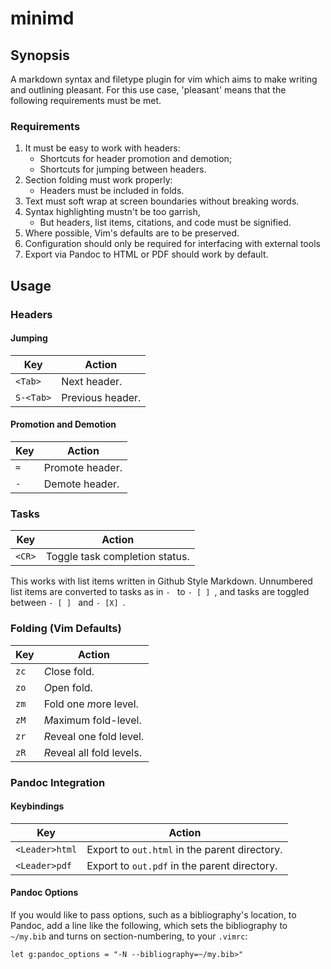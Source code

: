 minimd
=======

Synopsis
---------
A markdown syntax and filetype plugin for vim which aims to make writing and outlining pleasant.  For this use case, 'pleasant' means that the following requirements must be met.

### Requirements
1. It must be easy to work with headers:
    - Shortcuts for header promotion and demotion;
    - Shortcuts for jumping between headers.
2. Section folding must work properly:
    - Headers must be included in folds.
3. Text must soft wrap at screen boundaries without breaking words.
4. Syntax highlighting mustn't be too garrish,
    - But headers, list items, citations, and code must be signified.
5. Where possible, Vim's defaults are to be preserved.
6. Configuration should only be required for interfacing with external tools
7. Export via Pandoc to HTML or PDF should work by default.

Usage
-----

### Headers
#### Jumping
| Key        | Action           |
| ---------- | -----------------|
| `<Tab>`    | Next header.     |
| `S-<Tab>`  | Previous header. |

#### Promotion and Demotion
| Key |  Action         |
| --- | ----------------|
| `=` | Promote header. |
| `-` | Demote header.  |


### Tasks
| Key      |  Action                        |
| -------- | ------------------------------ |
| `<CR>`   | Toggle task completion status. |

This works with list items written in Github Style Markdown.  Unnumbered list items are converted to tasks as in `- ` to `- [ ] `, and tasks are toggled between `- [ ] ` and `- [X] `.

### Folding (Vim Defaults)
| Key     | Action                          |
| ------- | ------------------------------- |
| `zc`    |       *C*lose fold.             |
| `zo`    |       *O*pen fold.              |
| `zm`    |       Fold one *m*ore level.    |
| `zM`    |       *M*aximum fold-level.     |
| `zr`    |       *R*eveal one fold level.  |
| `zR`    |       *R*eveal all fold levels. |

### Pandoc Integration
#### Keybindings
| Key            | Action                                        |
| -------------- | --------------------------------------------- |
| `<Leader>html` | Export to `out.html` in the parent directory. |
| `<Leader>pdf`  | Export to `out.pdf` in the parent directory.  |

#### Pandoc Options
If you would like to pass options, such as a bibliography's location, to Pandoc, add a line like the following, which sets the bibliography to `~/my.bib` and turns on section-numbering, to your `.vimrc`:

    let g:pandoc_options = "-N --bibliography=~/my.bib>"
